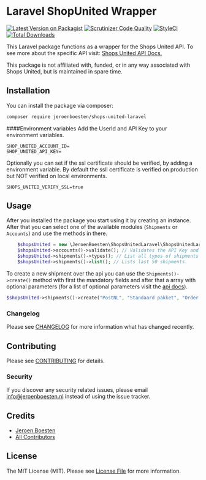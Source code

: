 # Laravel ShopUnited Wrapper

[![Latest Version on Packagist](https://img.shields.io/packagist/v/jeroenboesten/shops-united-laravel.svg?style=flat-square)](https://packagist.org/packages/jeroenboesten/shops-united-laravel)
[![Scrutinizer Code Quality](https://scrutinizer-ci.com/g/JeroenBoesten/shops-united-laravel/badges/quality-score.png?b=master)](https://scrutinizer-ci.com/g/JeroenBoesten/shops-united-laravel/?branch=master)
[![StyleCI](https://github.styleci.io/repos/186664966/shield?branch=master)](https://github.styleci.io/repos/186664966)
[![Total Downloads](https://img.shields.io/packagist/dt/jeroenboesten/shops-united-laravel.svg?style=flat-square)](https://packagist.org/packages/jeroenboesten/shops-united-laravel)

This Laravel package functions as a wrapper for the Shops United API. 
To see more about the specific API visit: [Shops United API Docs.](https://login.shops-united.nl/api/docs.php) 

This package is not affiliated with, funded, or in any way associated with Shops United, but is maintained in spare time. 


## Installation

You can install the package via composer:

```bash
composer require jeroenboesten/shops-united-laravel
```

####Environment variables 
Add the UserId and API Key to your environment variables.
```text
SHOP_UNITED_ACCOUNT_ID=
SHOP_UNITED_API_KEY=
```
Optionally you can set if the ssl certificate should be verified, by adding a environment variable. 
By default the ssll certificate is verified on production but NOT verified on local environments.
```text
SHOPS_UNITED_VERIFY_SSL=true
```
## Usage
After you installed the package you start using it by creating an instance. 
After that you can select one of the available modules (`Shipments` or `Accounts`) and use the methods in there.
``` php
    $shopsUnited = new \JeroenBoesten\ShopsUnitedLaravel\ShopsUnitedLaravel(); // Create a new ShopsUnitedLaravel instance.
    $shopsUnited->accounts()->validate(); // Validates the API Key and User ID.
    $shopsUnited->shipments()->types(); // List all types of shipments that are available for the account, can be used for creating a new shipment.
    $shopsUnited->shipments()->list(); // Lists last 50 shipments.
```
To create a new shipment over the api you can use the `Shipments()->create()` method with first the mandatory fields and after that a array with optional parameters (for a list of optional parameters visit the [api docs](https://login.shops-united.nl/api/docs.php#zending)).
```php
$shopsUnited->shipments()->create("PostNL", "Standaard pakket", "Order Aanvraag: 1502", "Arno Niem", "Straatweg", "14", "1111AB", "Amsterdam", 1, 1, ['NietLeverenBijDeBuren' => true])
```

### Changelog

Please see [CHANGELOG](CHANGELOG.md) for more information what has changed recently.

## Contributing

Please see [CONTRIBUTING](CONTRIBUTING.md) for details.

### Security

If you discover any security related issues, please email info@jeroenboesten.nl instead of using the issue tracker.

## Credits

- [Jeroen Boesten](https://github.com/jeroenboesten)
- [All Contributors](../../contributors)

## License

The MIT License (MIT). Please see [License File](LICENSE.md) for more information.